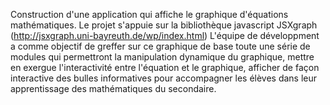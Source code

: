 Construction d'une application qui affiche le graphique d'équations mathématiques. Le projet s'appuie sur la bibliothèque javascript  JSXgraph (http://jsxgraph.uni-bayreuth.de/wp/index.html)
L'équipe de développment a comme objectif de greffer sur ce graphique de base toute une série de modules qui permettront la manipulation dynamique du graphique, mettre en exergue l'interactivité entre l'équation et le graphique, afficher de façon interactive des bulles informatives pour accompagner les élèves dans leur apprentissage des mathématiques du secondaire.


